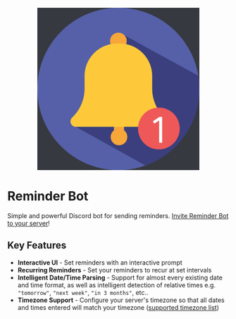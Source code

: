 <p align="center">
  <img src="https://raw.githubusercontent.com/francojreyes/reminder-bot/master/img/logo_368.png" />
</p>

# Reminder Bot
 Simple and powerful Discord bot for sending reminders. [Invite Reminder Bot to your server](https://discord.com/api/oauth2/authorize?client_id=973088919862263808&permissions=133120&scope=applications.commands%20bot)!
 
 ## Key Features
- **Interactive UI** - Set reminders with an interactive prompt
- **Recurring Reminders** - Set your reminders to recur at set intervals
- **Intelligent Date/Time Parsing** - Support for almost every existing date and time format, as well as intelligent detection of relative times e.g. `"tomorrow"`, `"next week"`, `"in 3 months"`, etc..
- **Timezone Support** - Configure your server's timezone so that all dates and times entered will match your timezone ([supported timezone list](https://github.com/francojreyes/reminder-bot/blob/master/tzdata/tz_countries.json))
